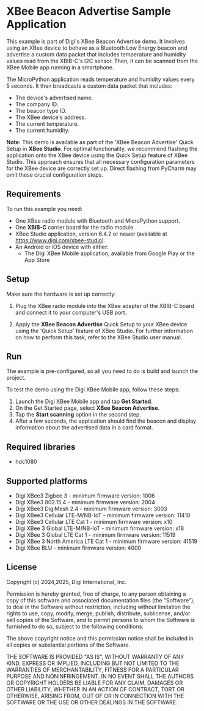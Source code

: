 XBee Beacon Advertise Sample Application
========================================

This example is part of Digi's XBee Beacon Advertise demo. It involves
using an XBee device to behave as a Bluetooth Low Energy beacon and advertise
a custom data packet that includes temperature and humidity values read from
the XBIB-C's I2C sensor. Then, it can be scanned from the XBee Mobile app
running in a smartphone.

The MicroPython application reads temperature and humidity values every 5
seconds. It then broadcasts a custom data packet that includes:

- The device's advertised name.
- The company ID.
- The beacon type ID.
- The XBee device's address.
- The current temperature.
- The current humidity.

**Note:** This demo is available as part of the 'XBee Beacon Advertise' Quick
Setup in **XBee Studio**. For optimal functionality, we recommend flashing the
application onto the XBee device using the Quick Setup feature of XBee Studio.
This approach ensures that all necessary configuration parameters for the XBee
device are correctly set up. Direct flashing from PyCharm may omit these
crucial configuration steps.

Requirements
------------

To run this example you need:

* One XBee radio module with Bluetooth and MicroPython support.
* One **XBIB-C** carrier board for the radio module.
* XBee Studio application, version 6.4.2 or newer
  (available at https://www.digi.com/xbee-studio).
* An Android or iOS device with either:
  * The Digi XBee Mobile application, available from Google Play or
    the App Store

Setup
-----

Make sure the hardware is set up correctly:

1. Plug the XBee radio module into the XBee adapter of the XBIB-C board and
   connect it to your computer's USB port.

2. Apply the **XBee Beacon Advertise** Quick Setup to your XBee device using
   the 'Quick Setup' feature of XBee Studio. For further information on how to
   perform this task, refer to the XBee Studio user manual.

Run
---

The example is pre-configured, so all you need to do is build and launch the
project.

To test the demo using the Digi XBee Mobile app, follow these steps:
1. Launch the Digi XBee Mobile app and tap **Get Started**.
2. On the Get Started page, select **XBee Beacon Advertise**.
3. Tap the **Start scanning** option in the second step.
4. After a few seconds, the application should find the beacon and display
   information about the advertised data in a card format.

Required libraries
--------------------

* hdc1080

Supported platforms
-------------------

* Digi XBee3 Zigbee 3 - minimum firmware version: 1006
* Digi XBee3 802.15.4 - minimum firmware version: 2004
* Digi XBee3 DigiMesh 2.4 - minimum firmware version: 3003
* Digi XBee3 Cellular LTE-M/NB-IoT - minimum firmware version: 11410
* Digi XBee3 Cellular LTE Cat 1 - minimum firmware version: x10
* Digi XBee 3 Global LTE-M/NB-IoT - minimum firmware version: x18
* Digi XBee 3 Global LTE Cat 1 - minimum firmware version: 11519
* Digi XBee 3 North America LTE Cat 1 - minimum firmware version: 41519
* Digi XBee BLU - minimum firmware version: 4000

License
-------

Copyright (c) 2024,2025, Digi International, Inc.

Permission is hereby granted, free of charge, to any person obtaining a copy
of this software and associated documentation files (the "Software"), to deal
in the Software without restriction, including without limitation the rights
to use, copy, modify, merge, publish, distribute, sublicense, and/or sell
copies of the Software, and to permit persons to whom the Software is
furnished to do so, subject to the following conditions:

The above copyright notice and this permission notice shall be included in all
copies or substantial portions of the Software.

THE SOFTWARE IS PROVIDED "AS IS", WITHOUT WARRANTY OF ANY KIND, EXPRESS OR
IMPLIED, INCLUDING BUT NOT LIMITED TO THE WARRANTIES OF MERCHANTABILITY,
FITNESS FOR A PARTICULAR PURPOSE AND NONINFRINGEMENT. IN NO EVENT SHALL THE
AUTHORS OR COPYRIGHT HOLDERS BE LIABLE FOR ANY CLAIM, DAMAGES OR OTHER
LIABILITY, WHETHER IN AN ACTION OF CONTRACT, TORT OR OTHERWISE, ARISING FROM,
OUT OF OR IN CONNECTION WITH THE SOFTWARE OR THE USE OR OTHER DEALINGS IN THE
SOFTWARE.
